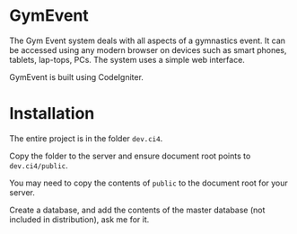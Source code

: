 # GymEvent
The Gym Event system deals with all aspects of a gymnastics event. 
It can be accessed using any modern browser on devices such as smart phones, tablets, lap-tops, PCs.
The system uses a simple web interface.

GymEvent is built using CodeIgniter.

# Installation
The entire project is in the folder `dev.ci4`.

Copy the folder to the server and ensure document root points to `dev.ci4/public`.

You may need to copy the contents of `public` to the document root for your server. 

Create a database, and add the contents of the master database (not included in distribution), ask me for it. 
